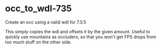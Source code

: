 # occ_to_wdl-735
Create an occ using a valid wdl for 7.3.5

This simply copies the wdl and offsets it by the given amount. 
Useful to quickly use mountains as occluders, so that you won't get FPS drops from too much stuff on the other side.

